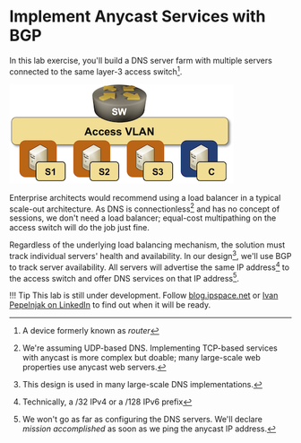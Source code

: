 # Implement Anycast Services with BGP

In this lab exercise, you'll build a DNS server farm with multiple servers connected to the same layer-3 access switch[^DFNR]. 

![Lab topology](topology-anycast.png)

[^DFNR]: A device formerly known as _router_

Enterprise architects would recommend using a load balancer in a typical scale-out architecture. As DNS is connectionless[^UDP] and has no concept of sessions, we don't need a load balancer; equal-cost multipathing on the access switch will do the job just fine.

[^UDP]: We're assuming UDP-based DNS. Implementing TCP-based services with anycast is more complex but doable; many large-scale web properties use anycast web servers.

Regardless of the underlying load balancing mechanism, the solution must track individual servers' health and availability. In our design[^UEW], we'll use BGP to track server availability. All servers will advertise the same IP address[^HP] to the access switch and offer DNS services on that IP address[^SDNS].

[^UEW]: This design is used in many large-scale DNS implementations.

[^HP]: Technically, a /32 IPv4 or a /128 IPv6 prefix

[^SDNS]: We won't go as far as configuring the DNS servers. We'll declare *mission accomplished* as soon as we ping the anycast IP address.

<!--
!!! Expert
    This is an expert-level challenge lab -- you are on your own. Good luck and Godspeed!
-->
!!! Tip
    This lab is still under development. Follow [blog.ipspace.net](https://blog.ipspace.net/) or [Ivan Pepelnjak on LinkedIn](https://www.linkedin.com/in/ivanpepelnjak/) to find out when it will be ready.